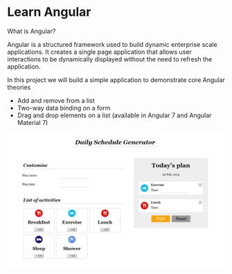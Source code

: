 # Learn Angular

What is Angular?

Angular is a structured framework used to build dynamic enterprise scale applications. It creates a single page application that allows user interactions to be dynamically displayed without the need to refresh the application.

In this project we will build a simple application to demonstrate core Angular theories

* Add and remove from a list
* Two-way data binding on a form
* Drag and drop elements on a list \(available in Angular 7 and Angular Material 7\)

![Daily Schedule Planner](.gitbook/assets/dailyschedule%20%281%29.JPG)

